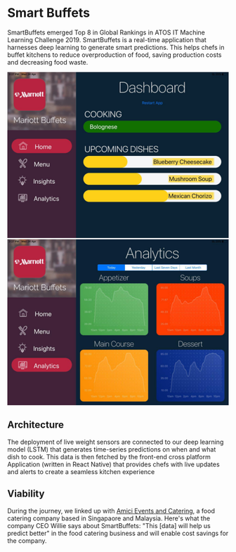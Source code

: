 # Smart Buffets
SmartBuffets emerged Top 8 in Global Rankings in ATOS IT Machine Learning Challenge 2019. SmartBuffets is a real-time application that harnesses deep learning to generate smart predictions. This helps chefs in buffet kitchens to reduce overproduction of food, saving production costs and decreasing food waste.

![Home](/screens/home.jpg) ![Analytics](/screens/analytics.jpg)

## Architecture
The deployment of live weight sensors are connected to our deep learning model (LSTM) that generates time-series predictions on when and what dish to cook. This data is then fetched by the front-end cross platform Application (written in React Native) that provides chefs with live updates and alerts to create a seamless kitchen experience

## Viability
During the journey, we linked up with [Amici Events and Catering](https://amici.com.sg), a food catering company based in Singapaore and Malaysia. Here's what the company CEO Willie says about SmartBuffets: "This [data] will help us predict better" in the food catering business and will enable cost savings for the company. 

